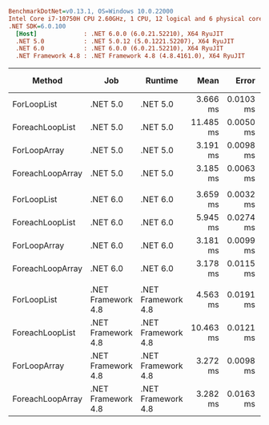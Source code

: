 ``` ini

BenchmarkDotNet=v0.13.1, OS=Windows 10.0.22000
Intel Core i7-10750H CPU 2.60GHz, 1 CPU, 12 logical and 6 physical cores
.NET SDK=6.0.100
  [Host]             : .NET 6.0.0 (6.0.21.52210), X64 RyuJIT
  .NET 5.0           : .NET 5.0.12 (5.0.1221.52207), X64 RyuJIT
  .NET 6.0           : .NET 6.0.0 (6.0.21.52210), X64 RyuJIT
  .NET Framework 4.8 : .NET Framework 4.8 (4.8.4161.0), X64 RyuJIT


```
|           Method |                Job |            Runtime |      Mean |     Error |    StdDev | Code Size |
|----------------- |------------------- |------------------- |----------:|----------:|----------:|----------:|
|      ForLoopList |           .NET 5.0 |           .NET 5.0 |  3.666 ms | 0.0103 ms | 0.0091 ms |      70 B |
|  ForeachLoopList |           .NET 5.0 |           .NET 5.0 | 11.485 ms | 0.0050 ms | 0.0047 ms |     163 B |
|     ForLoopArray |           .NET 5.0 |           .NET 5.0 |  3.191 ms | 0.0098 ms | 0.0091 ms |      35 B |
| ForeachLoopArray |           .NET 5.0 |           .NET 5.0 |  3.185 ms | 0.0063 ms | 0.0056 ms |      35 B |
|                  |                    |                    |           |           |           |           |
|      ForLoopList |           .NET 6.0 |           .NET 6.0 |  3.659 ms | 0.0032 ms | 0.0025 ms |      70 B |
|  ForeachLoopList |           .NET 6.0 |           .NET 6.0 |  5.945 ms | 0.0274 ms | 0.0242 ms |      98 B |
|     ForLoopArray |           .NET 6.0 |           .NET 6.0 |  3.181 ms | 0.0099 ms | 0.0093 ms |      38 B |
| ForeachLoopArray |           .NET 6.0 |           .NET 6.0 |  3.178 ms | 0.0115 ms | 0.0108 ms |      38 B |
|                  |                    |                    |           |           |           |           |
|      ForLoopList | .NET Framework 4.8 | .NET Framework 4.8 |  4.563 ms | 0.0191 ms | 0.0159 ms |     164 B |
|  ForeachLoopList | .NET Framework 4.8 | .NET Framework 4.8 | 10.463 ms | 0.0121 ms | 0.0108 ms |     179 B |
|     ForLoopArray | .NET Framework 4.8 | .NET Framework 4.8 |  3.272 ms | 0.0098 ms | 0.0087 ms |      35 B |
| ForeachLoopArray | .NET Framework 4.8 | .NET Framework 4.8 |  3.282 ms | 0.0163 ms | 0.0144 ms |      35 B |
